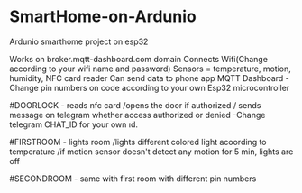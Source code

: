 # SmartHome-on-Ardunio
Ardunio smarthome project on esp32

Works on broker.mqtt-dashboard.com domain
Connects Wifi(Change according to your wifi name and password)
Sensors = temperature, motion, humidity, NFC card reader
Can send data to phone app MQTT Dashboard
-Change pin numbers on code according to your own Esp32 microcontroller

#DOORLOCK - reads nfc card
/opens the door if authorized
/ sends message on telegram whether access authorized or denied
-Change telegram CHAT_ID for your own ıd.

#FIRSTROOM - lights room 
/lights different colored light acoording to temperature
/if motion sensor doesn't detect any motion for 5 min, lights are off


#SECONDROOM - same with first room with different pin numbers




